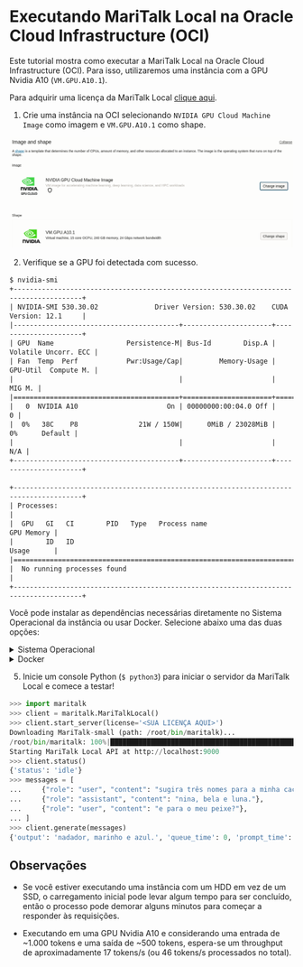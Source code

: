 # Executando MariTalk Local na Oracle Cloud Infrastructure (OCI)

Este tutorial mostra como executar a MariTalk Local na Oracle Cloud Infrastructure (OCI). Para isso, utilizaremos uma instância com a GPU Nvidia A10 (`VM.GPU.A10.1`).

Para adquirir uma licença da MariTalk Local [clique aqui](https://maritaca.ai/#maritalk-local).

1. Crie uma instância na OCI selecionando `NVIDIA GPU Cloud Machine Image` como imagem e `VM.GPU.A10.1` como shape.

![](/.github/imgs/oracle-screenshot.png)

2. Verifique se a GPU foi detectada com sucesso.

```
$ nvidia-smi
+---------------------------------------------------------------------------------------+
| NVIDIA-SMI 530.30.02              Driver Version: 530.30.02    CUDA Version: 12.1     |
|-----------------------------------------+----------------------+----------------------+
| GPU  Name                  Persistence-M| Bus-Id        Disp.A | Volatile Uncorr. ECC |
| Fan  Temp  Perf            Pwr:Usage/Cap|         Memory-Usage | GPU-Util  Compute M. |
|                                         |                      |               MIG M. |
|=========================================+======================+======================|
|   0  NVIDIA A10                      On | 00000000:00:04.0 Off |                    0 |
|  0%   38C    P8               21W / 150W|      0MiB / 23028MiB |      0%      Default |
|                                         |                      |                  N/A |
+-----------------------------------------+----------------------+----------------------+
                                                                                         
+---------------------------------------------------------------------------------------+
| Processes:                                                                            |
|  GPU   GI   CI        PID   Type   Process name                            GPU Memory |
|        ID   ID                                                             Usage      |
|=======================================================================================|
|  No running processes found                                                           |
+---------------------------------------------------------------------------------------+
```

Você pode instalar as dependências necessárias diretamente no Sistema Operacional da instância ou usar Docker. Selecione abaixo uma das duas opções:

<details>
<summary>Sistema Operacional</summary>

3. Você pode instalar as dependências necessárias manualmente através do gerenciador de pacotes `apt`. O pacote necessário é o `cuda-toolkit-12`, que irá instalar as bibliotecas (*.so) necessárias para executar o binário da MariTalk Local.

```
$ sudo apt update
$ sudo apt install cuda-toolkit-12
```

4. Instale a biblioteca Python para interagir com o servidor da MariTalk Local.

```
$ python3 -m pip install maritalk
```
</details>

<details>
<summary>Docker</summary>

3. Você pode instalar as dependências necessárias manualmente, mas nesta seção vamos usar a imagem Docker da Nvidia com CUDA v12 para iniciar a MariTalk Local. O comando abaixo vai iniciar um terminal interativo para instalarmos as ferramentas necessárias. Em caso de deploy em produção, é recomendado criar um container a partir da imagem `nvidia/cuda:12.1.1-cudnn8-runtime-ubuntu22.04` com os comandos necessários.

```
$ sudo docker run -it --gpus all nvidia/cuda:12.1.1-cudnn8-runtime-ubuntu22.04 /bin/bash
```

4. Instale as dependências.

```
$ apt update
$ apt install python3 python3-pip
$ python3 -m pip install maritalk
```
</details>

5. Inicie um console Python (`$ python3`) para iniciar o servidor da MariTalk Local e comece a testar!

```python
>>> import maritalk
>>> client = maritalk.MariTalkLocal()
>>> client.start_server(license='<SUA LICENÇA AQUI>')
Downloading MariTalk-small (path: /root/bin/maritalk)...
/root/bin/maritalk: 100%|███████████████████████████████████████████████████████████████████████████████████████████████████████| 4.12G/4.12G [04:48<00:00, 14.3MB/s]
Starting MariTalk Local API at http://localhost:9000
>>> client.status()
{'status': 'idle'}
>>> messages = [
...     {"role": "user", "content": "sugira três nomes para a minha cachorra"},
...     {"role": "assistant", "content": "nina, bela e luna."},
...     {"role": "user", "content": "e para o meu peixe?"},
... ]
>>> client.generate(messages)
{'output': 'nadador, marinho e azul.', 'queue_time': 0, 'prompt_time': 270, 'generation_time': 143}
```

## Observações

- Se você estiver executando uma instância com um HDD em vez de um SSD, o carregamento inicial pode levar algum tempo para ser concluído, então o processo pode demorar alguns minutos para começar a responder às requisições.

- Executando em uma GPU Nvidia A10 e considerando uma entrada de ~1.000 tokens e uma saída de ~500 tokens, espera-se um throughput de aproximadamente 17 tokens/s (ou 46 tokens/s processados no total).